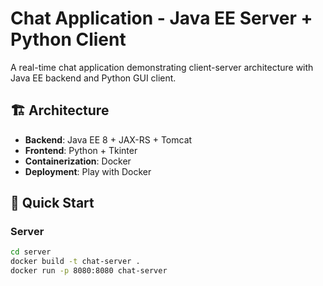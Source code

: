 # Chat Application - Java EE Server + Python Client

A real-time chat application demonstrating client-server architecture with Java EE backend and Python GUI client.

## 🏗️ Architecture
- **Backend**: Java EE 8 + JAX-RS + Tomcat
- **Frontend**: Python + Tkinter
- **Containerization**: Docker
- **Deployment**: Play with Docker

## 🚀 Quick Start

### Server
```bash
cd server
docker build -t chat-server .
docker run -p 8080:8080 chat-server